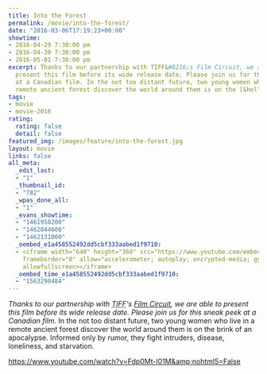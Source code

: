 ```yaml
---
title: Into the Forest
permalink: /movie/into-the-forest/
date: "2016-03-06T17:19:23+00:00"
showtime:
- 2016-04-29 7:30:00 pm
- 2016-04-30 7:30:00 pm
- 2016-05-01 7:30:00 pm
excerpt: Thanks to our partnership with TIFF&#8216;s Film Circuit, we are able to
  present this film before its wide release date. Please join us for this sneak peek
  at a Canadian film. In the not too distant future, two young women who live in a
  remote ancient forest discover the world around them is on the [&hellip;]
tags:
- movie
- movie-2016
rating:
  rating: false
  detail: false
featured_img: /images/feature/into-the-forest.jpg
layout: movie
links: false
all_meta:
  _edit_last:
  - "1"
  _thumbnail_id:
  - "782"
  _wpas_done_all:
  - "1"
  _evans_showtime:
  - "1461958200"
  - "1462044600"
  - "1462131000"
  _oembed_e1a458552492dd5cbf333aabed1f9710:
  - <iframe width="640" height="360" src="https://www.youtube.com/embed/Fdp0Mt-l01M?feature=oembed"
    frameborder="0" allow="accelerometer; autoplay; encrypted-media; gyroscope; picture-in-picture"
    allowfullscreen></iframe>
  _oembed_time_e1a458552492dd5cbf333aabed1f9710:
  - "1563290484"
---
```


*Thanks to our partnership with <abbr title="Toronto International Film Festival">TIFF</abbr>'s [Film Circuit](http://tiff.net/filmcircuit/), we are able to present this film before its wide release date. Please join us for this sneak peek at a Canadian film.* In the not too distant future, two young women who live in a remote ancient forest discover the world around them is on the brink of an apocalypse. Informed only by rumor, they fight intruders, disease, loneliness, and starvation.

https://www.youtube.com/watch?v=Fdp0Mt-l01M&amp;nohtml5=False